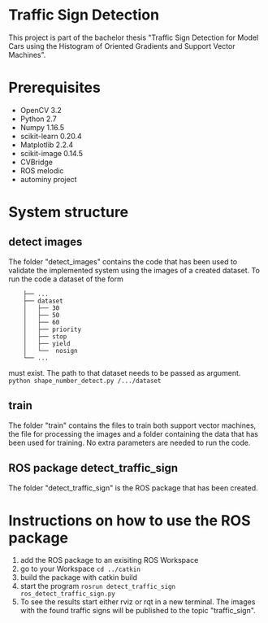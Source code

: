 # Traffic Sign Detection

This project is part of the bachelor thesis "Traffic Sign Detection for Model Cars using the Histogram of Oriented Gradients and Support Vector Machines".

# Prerequisites

- OpenCV 3.2
- Python 2.7
- Numpy 1.16.5
- scikit-learn 0.20.4
- Matplotlib 2.2.4
- scikit-image 0.14.5
- CVBridge
- ROS melodic
- autominy project


# System structure

## detect images
The folder "detect_images" contains the code that has been used to validate the implemented system using the images of a created dataset.
To run the code a dataset of the form
```	.
	├── ...
	├── dataset
	│   ├── 30
	│   ├── 50
	│   ├── 60
	│   ├── priority
	│   ├── stop
	│   ├── yield
	│   └──  nosign
	└── ...
```
must exist. The path to that dataset needs to be passed as argument.
   ```python shape_number_detect.py /.../dataset ```

## train
The folder "train" contains the files to train both support vector machines, the file for processing the images and a folder containing the data that has been used for training.
No extra parameters are needed to run the code.

## ROS package detect_traffic_sign
The folder "detect_traffic_sign" is the ROS package that has been created.

# Instructions on how to use the ROS package
1. add the ROS package to an exisiting ROS Workspace
2. go to your Workspace
   ```cd ../catkin```
3. build the package with catkin build
4. start the program
   ```rosrun detect_traffic_sign ros_detect_traffic_sign.py```
3. To see the results start either rviz or rqt in a new terminal. The images with the found traffic signs will be published to the topic "traffic_sign".
